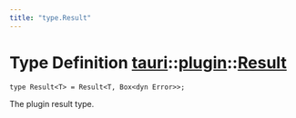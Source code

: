 ```yaml
---
title: "type.Result"
---
```


# Type Definition [tauri](/docs/api/rust/tauri/../index.html)::​[plugin](/docs/api/rust/tauri/index.html)::​[Result](/docs/api/rust/tauri/)

    type Result<T> = Result<T, Box<dyn Error>>;

The plugin result type.
